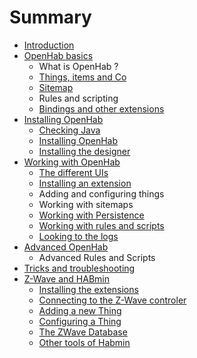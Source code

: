 # Summary

* [Introduction](README.md)
* [OpenHab basics](openhab_basics.md)
   * What is OpenHab ?
   * [Things, items and Co](Things_items_and_Co/things,items_and_co_md.md)
   * [Sitemap](Sitemap/sitemap.md)
   * Rules and scripting
   * [Bindings and other extensions](Bindings_and_other_extensions/bindings_and_other_extensions.md)
* [Installing OpenHab](Installing_openhab_intoduction/installing_openhab_intoduction.md)
   * [Checking Java](checking_java.md)
   * [Installing OpenHab](Installing_openhab/installing_openhab.md)
   * [Installing the designer](Installing_the_designer/installing_the_designer.md)
* [Working with OpenHab](working_with_openhab.md)
   * [The different UIs](the_different_uis.md)
   * [Installing an extension](installing_an_extension.md)
   * Adding and configuring things
   * Working with sitemaps
   * [Working with Persistence](working_with_persistence.md)
   * [Working with rules and scripts](working_with_rules_and_scripts.md)
   * [Looking to the logs](Looking_to_the_logs/looking_to_the_logs.md)
* [Advanced OpenHab](advanced_openhab.md)
   * Advanced Rules and Scripts
* [Tricks and troubleshooting](tricks_and_troubleshooting.md)
* [Z-Wave and HABmin](z-wave_and_habadmin.md)
   * [Installing the extensions](Installing_the_extension/installing_the_extensions.md)
   * [Connecting to the Z-Wave controler](Connecting_to_the_z-wave_controler/connecting_to_the_z-wave_controler.md)
   * [Adding a new Thing](Adding_a_new_thing/adding_a_new_thing.md)
   * [Configuring a Thing](Configuring_a_thing/configuring_a_thing.md)
   * [The ZWave Database](The_zwave_database/the_zwave_database.md)
   * [Other tools of Habmin](Others_tools_of_habmin/other_tools_of_habmin.md)

